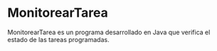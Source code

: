 # MonitorearTarea
MonitorearTarea es un programa desarrollado en Java que verifica el estado de las tareas programadas.
